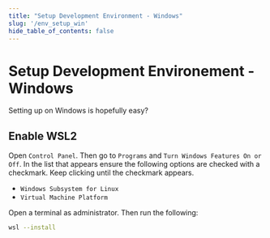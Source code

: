 ```yaml
---
title: "Setup Development Environment - Windows"
slug: '/env_setup_win'
hide_table_of_contents: false
---
```


# Setup Development Environement - Windows
Setting up on Windows is hopefully easy?

## Enable WSL2 
Open `Control Panel`. Then go to `Programs` and `Turn Windows Features On or Off`.
In the list that appears ensure the following options are checked with a checkmark. Keep clicking until the checkmark appears. 
- `Windows Subsystem for Linux`
- `Virtual Machine Platform`


Open a terminal as administrator. Then run the following:

```bash
wsl --install
```